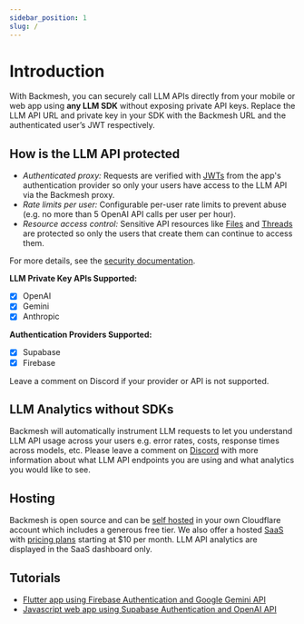```yaml
---
sidebar_position: 1
slug: /
---
```


# Introduction

With Backmesh, you can securely call LLM APIs directly from your mobile or web app using **any LLM SDK** without exposing private API keys. Replace the LLM API URL and private key in your SDK with the Backmesh URL and the authenticated user’s JWT respectively.

## How is the LLM API protected

- *Authenticated proxy:* Requests are verified with [JWTs](https://firebase.google.com/docs/auth/admin/verify-id-tokens) from the app's authentication provider so only your users have access to the LLM API via the Backmesh proxy.
- *Rate limits per user:* Configurable per-user rate limits to prevent abuse (e.g. no more than 5 OpenAI API calls per user per hour).
- *Resource access control:* Sensitive API resources like [Files](https://platform.openai.com/docs/api-reference/files) and [Threads](https://platform.openai.com/docs/api-reference/threads) are protected so only the users that create them can continue to access them.

For more details, see the [security documentation](/docs/security).

**LLM Private Key APIs Supported:**

- [x] OpenAI
- [x] Gemini
- [x] Anthropic

**Authentication Providers Supported:**

- [x] Supabase
- [x] Firebase

Leave a comment on Discord if your provider or API is not supported.

## LLM Analytics without SDKs

Backmesh will automatically instrument LLM requests to let you understand LLM API usage across your users e.g. error rates, costs, response times across models, etc. Please leave a comment on [Discord](https://discord.backmesh.com) with more information about what LLM API endpoints you are using and what analytics you would like to see.

## Hosting

Backmesh is open source and can be [self hosted](/docs/selfhost) in your own Cloudflare account which includes a generous free tier. We also offer a hosted [SaaS](https://app.backmesh.com) with [pricing plans](https://backmesh.com/pricing/) starting at $10 per month. LLM API analytics are displayed in the SaaS dashboard only.

## Tutorials

- [Flutter app using Firebase Authentication and Google Gemini API](/docs/firebase)
- [Javascript web app using Supabase Authentication and OpenAI API](/docs/supabase)
